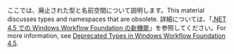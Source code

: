 <span data-ttu-id="c6696-101">ここでは、廃止された型と名前空間について説明します。</span><span class="sxs-lookup"><span data-stu-id="c6696-101">This material discusses types and namespaces that are obsolete.</span></span> <span data-ttu-id="c6696-102">詳細については、「[.NET 4.5 での Windows Workflow Foundation の新機能](http://aka.ms/wfdeprecatedtypes)」を参照してください。</span><span class="sxs-lookup"><span data-stu-id="c6696-102">For more information, see [Deprecated Types in Windows Workflow Foundation 4.5](http://aka.ms/wfdeprecatedtypes).</span></span>